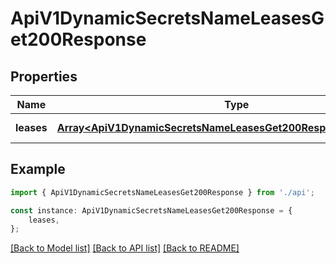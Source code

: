 # ApiV1DynamicSecretsNameLeasesGet200Response


## Properties

Name | Type | Description | Notes
------------ | ------------- | ------------- | -------------
**leases** | [**Array&lt;ApiV1DynamicSecretsNameLeasesGet200ResponseLeasesInner&gt;**](ApiV1DynamicSecretsNameLeasesGet200ResponseLeasesInner.md) |  | [default to undefined]

## Example

```typescript
import { ApiV1DynamicSecretsNameLeasesGet200Response } from './api';

const instance: ApiV1DynamicSecretsNameLeasesGet200Response = {
    leases,
};
```

[[Back to Model list]](../README.md#documentation-for-models) [[Back to API list]](../README.md#documentation-for-api-endpoints) [[Back to README]](../README.md)
